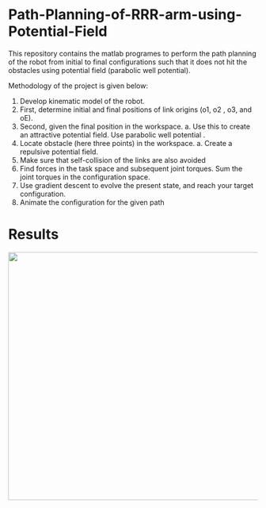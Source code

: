 # Path-Planning-of-RRR-arm-using-Potential-Field
This repository contains the matlab programes to perform the path planning of the robot from initial to final configurations such that it does not hit the obstacles using  potential field (parabolic well potential).

Methodology of the project is given below:
  1. Develop kinematic model of the robot.
  2. First, determine initial and final positions of link origins (o1,  o2 , o3, and oE).
  3. Second, given the final position in the workspace.
    a. Use this to create an attractive potential field. Use parabolic well potential .
  4. Locate obstacle (here three points) in the workspace. 
    a. Create a repulsive potential field. 
  5. Make sure that self-collision of the links are also avoided 
  6. Find forces in the task space and subsequent joint torques. Sum the joint torques in the configuration space. 
  7. Use gradient descent to evolve the present state, and reach your target configuration.
  8. Animate the configuration for the given path
  
 # Results
 
  <img src="images/result1_speed_change.gif" width="700" height="500">
